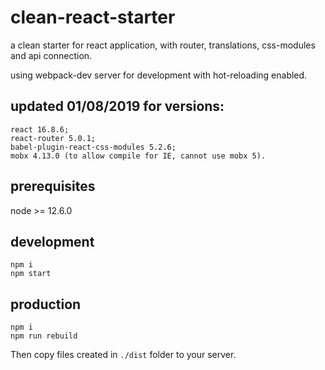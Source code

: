 # clean-react-starter
a clean starter for react application, with router, translations, css-modules and api connection.

using webpack-dev server for development with hot-reloading enabled.

updated 01/08/2019 for versions:
------------
```
react 16.8.6; 
react-router 5.0.1; 
babel-plugin-react-css-modules 5.2.6; 
mobx 4.13.0 (to allow compile for IE, cannot use mobx 5).
```
prerequisites
------------
node >= 12.6.0

development
-----------
```
npm i
npm start
```

production
----------
```
npm i
npm run rebuild
```

Then copy files created in `./dist` folder to your server.

